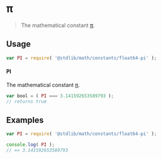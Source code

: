 # π

> The mathematical constant [π][pi].

<section class="usage">

## Usage

``` javascript
var PI = require( '@stdlib/math/constants/float64-pi' );
```

#### PI

The mathematical constant [π][pi].

``` javascript
var bool = ( PI === 3.141592653589793 );
// returns true
```

</section>

<!-- /.usage -->


<section class="examples">

## Examples

<!-- TODO: better example -->

``` javascript
var PI = require( '@stdlib/math/constants/float64-pi' );

console.log( PI );
// => 3.141592653589793
```

</section>

<!-- /.examples -->


<section class="links">

[pi]: https://en.wikipedia.org/wiki/Pi

</section>

<!-- /.links -->
